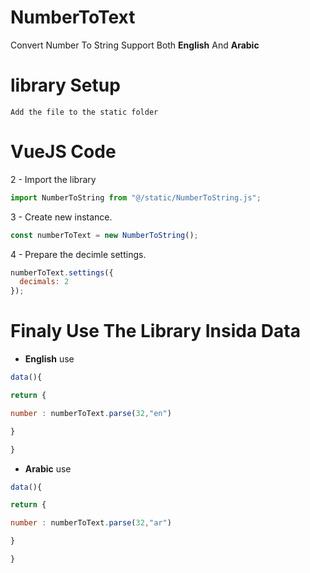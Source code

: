 # NumberToText
Convert Number To String Support Both **English** And **Arabic**

# library Setup

` Add the file to the static folder `

# VueJS Code

2 - Import the library 

```js
import NumberToString from "@/static/NumberToString.js";
```
3 - Create new instance.

```js
const numberToText = new NumberToString();
```
4 - Prepare the decimle settings.

```js
numberToText.settings({
  decimals: 2
});
```

# Finaly Use The Library Insida **Data**

- **English** use

```js
data(){

return {

number : numberToText.parse(32,"en")

}

}
```


- **Arabic** use

```js
data(){

return {

number : numberToText.parse(32,"ar")

}

}
```
